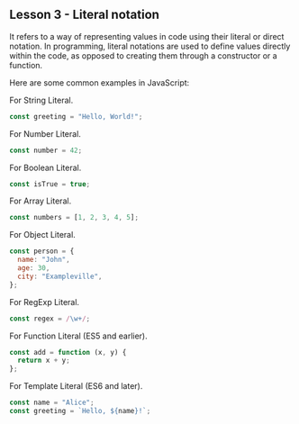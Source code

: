 ## Lesson 3 - Literal notation

It refers to a way of representing values in code using their literal or direct notation. In programming, literal notations are used to define values directly within the code, as opposed to creating them through a constructor or a function.

Here are some common examples in JavaScript:

For String Literal.

```js
const greeting = "Hello, World!";
```

For Number Literal.

```js
const number = 42;
```

For Boolean Literal.

```js
const isTrue = true;
```

For Array Literal.

```js
const numbers = [1, 2, 3, 4, 5];
```

For Object Literal.

```js
const person = {
  name: "John",
  age: 30,
  city: "Exampleville",
};
```

For RegExp Literal.

```js
const regex = /\w+/;
```

For Function Literal (ES5 and earlier).

```js
const add = function (x, y) {
  return x + y;
};
```

For Template Literal (ES6 and later).

```js
const name = "Alice";
const greeting = `Hello, ${name}!`;
```
